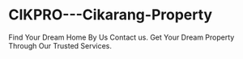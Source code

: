 # CIKPRO---Cikarang-Property
Find Your Dream Home By Us Contact us. Get Your Dream Property Through Our Trusted Services.
